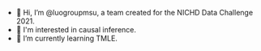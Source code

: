 - 👋 Hi, I’m @luogroupmsu, a team created for the NICHD Data Challenge 2021. 
- 👀 I'm interested in causal inference. 
- 🌱 I’m currently learning TMLE.  

<!---
luogroupmsu/luogroupmsu is a ✨ special ✨ repository because its `README.md` (this file) appears on your GitHub profile.
You can click the Preview link to take a look at your changes.
--->

